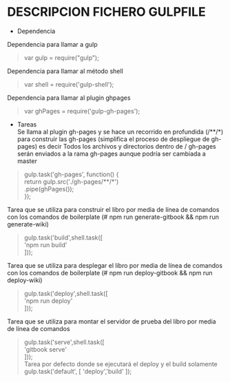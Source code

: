 # DESCRIPCION FICHERO GULPFILE

*	Dependencia  

Dependencia para llamar a gulp  

> var gulp = require("gulp");  

Dependencia para llamar al método shell  

> var shell = require('gulp-shell');  

Dependencia para llamar al plugin ghpages  

> var ghPages = require('gulp-gh-pages');  

*	Tareas  
Se llama al plugin gh-pages y se hace un recorrido en profundida (/**/*) para construir las gh-pages (simplifica el proceso de despliegue de gh-pages) es decir  Todos los archivos y directorios dentro de / gh-pages  serán enviados a la rama gh-pages aunque podría ser cambiada a master  

> gulp.task('gh-pages', function() {  
>   return gulp.src('./gh-pages/**/*')  
>   .pipe(ghPages());  
> });  

Tarea que se utiliza para construir el libro por media de línea de comandos con los comandos de boilerplate (# npm run generate-gitbook && npm run generate-wiki)  

> gulp.task('build',shell.task([  
> 'npm run build'  
> ]));  

Tarea que se utiliza para desplegar el libro por media de línea de comandos con los comandos de boilerplate (# npm run deploy-gitbook && npm run deploy-wiki)  

> gulp.task('deploy',shell.task([  
>   'npm run deploy'  
> ]));  

Tarea que se utiliza para montar el servidor de prueba del libro  por media de línea de comandos  
> gulp.task('serve',shell.task([  
>   'gitbook serve'  
> ]));  
Tarea por defecto donde se ejecutará el deploy y el build solamente  
> gulp.task('default', [ 'deploy','build' ]);
